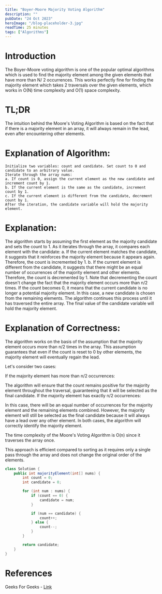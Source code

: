 ```yaml
---
title: "Boyer-Moore Majority Voting Algorithm"
description: ""
pubDate: "24 Oct 2023"
heroImage: "/blog-placeholder-3.jpg"
readTime: 25 minutes
tags: ["Algorithms"]
---
```


# Introduction

The Boyer-Moore voting algorithm is one of the popular optimal algorithms which is used to find the majority element among the given elements that have more than N/ 2 occurrences. This works perfectly fine for finding the majority element which takes 2 traversals over the given elements, which works in O(N) time complexity and O(1) space complexity.

# TL;DR

The intuition behind the Moore's Voting Algorithm is based on the fact that if there is a majority element in an array, it will always remain in the lead, even after encountering other elements.

# Explanation of Algorithm:

    Initialize two variables: count and candidate. Set count to 0 and candidate to an arbitrary value.
    Iterate through the array nums:
    a. If count is 0, assign the current element as the new candidate and increment count by 1.
    b. If the current element is the same as the candidate, increment count by 1.
    c. If the current element is different from the candidate, decrement count by 1.
    After the iteration, the candidate variable will hold the majority element.

# Explanation:

The algorithm starts by assuming the first element as the majority candidate and sets the count to 1.
As it iterates through the array, it compares each element with the candidate:
a. If the current element matches the candidate, it suggests that it reinforces the majority element because it appears again. Therefore, the count is incremented by 1.
b. If the current element is different from the candidate, it suggests that there might be an equal number of occurrences of the majority element and other elements. Therefore, the count is decremented by 1.
Note that decrementing the count doesn't change the fact that the majority element occurs more than n/2 times.
If the count becomes 0, it means that the current candidate is no longer a potential majority element. In this case, a new candidate is chosen from the remaining elements.
The algorithm continues this process until it has traversed the entire array.
The final value of the candidate variable will hold the majority element.

# Explanation of Correctness:

The algorithm works on the basis of the assumption that the majority element occurs more than n/2 times in the array. This assumption guarantees that even if the count is reset to 0 by other elements, the majority element will eventually regain the lead.

Let's consider two cases:

If the majority element has more than n/2 occurrences:

The algorithm will ensure that the count remains positive for the majority element throughout the traversal, guaranteeing that it will be selected as the final candidate.
If the majority element has exactly n/2 occurrences:

In this case, there will be an equal number of occurrences for the majority element and the remaining elements combined.
However, the majority element will still be selected as the final candidate because it will always have a lead over any other element.
In both cases, the algorithm will correctly identify the majority element.

The time complexity of the Moore's Voting Algorithm is O(n) since it traverses the array once.

This approach is efficient compared to sorting as it requires only a single pass through the array and does not change the original order of the elements.

```java
class Solution {
    public int majorityElement(int[] nums) {
        int count = 0;
        int candidate = 0;

        for (int num : nums) {
            if (count == 0) {
                candidate = num;
            }

            if (num == candidate) {
                count++;
            } else {
                count--;
            }
        }

        return candidate;
    }
}
```

# References

Geeks For Geeks - <a href="https://www.geeksforgeeks.org/boyer-moore-majority-voting-algorithm/" target="_blank">Link<a/>
